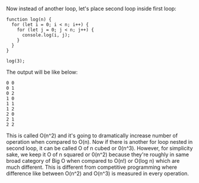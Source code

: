 Now instead of another loop, let's place second loop inside first loop:

    function log(n) {
      for (let i = 0; i < n; i++) {
        for (let j = 0; j < n; j++) {
          console.log(i, j);
        }
      }
    }

    log(3);

The output will be like below:

    0 0
    0 1
    0 2
    1 0
    1 1
    1 2
    2 0
    2 1
    2 2

This is called O(n^2) and it's going to dramatically increase number of operation when compared to O(n).
Now if there is another for loop nested in second loop, it can be called O of n cubed or 0(n^3). However, for simplicity sake, we keep it O of n squared or 0(n^2) because they're roughly in same broad category of Big O when compared to O(n!) or O(log n) which are much different. This is different from competitive programming where difference like between O(n^2) and O(n^3) is measured in every operation.
